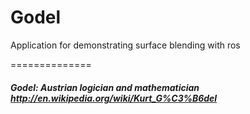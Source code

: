 Godel
==============

Application for demonstrating surface blending with ros

==============
##### Godel: Austrian logician and mathematician http://en.wikipedia.org/wiki/Kurt_G%C3%B6del

